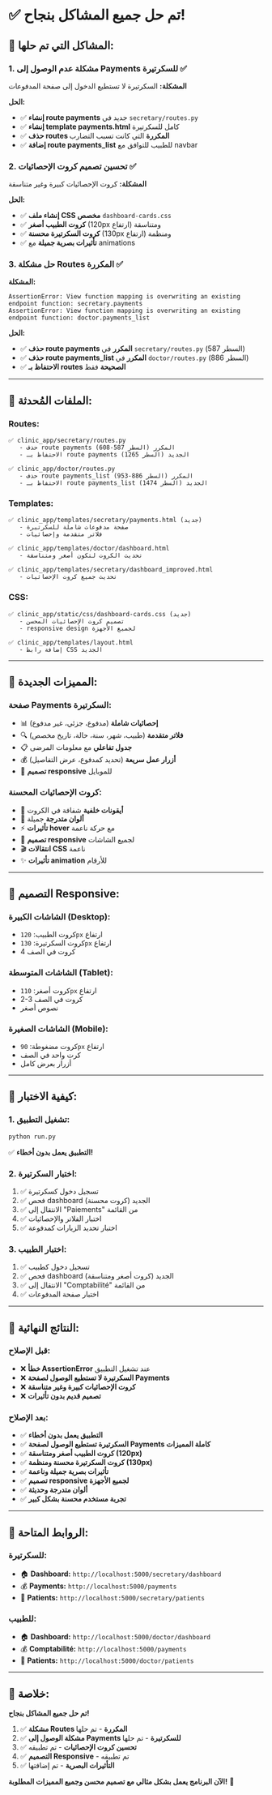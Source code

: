 # ✅ **تم حل جميع المشاكل بنجاح!**

## 🎯 **المشاكل التي تم حلها:**

### **1. مشكلة عدم الوصول إلى Payments للسكرتيرة** ✅
**المشكلة:** السكرتيرة لا تستطيع الدخول إلى صفحة المدفوعات

**الحل:**
- ✅ **إنشاء route payments** جديد في `secretary/routes.py`
- ✅ **إنشاء template payments.html** كامل للسكرتيرة
- ✅ **حذف routes المكررة** التي كانت تسبب التضارب
- ✅ **إضافة route payments_list** للطبيب للتوافق مع navbar

### **2. تحسين تصميم كروت الإحصائيات** ✅
**المشكلة:** كروت الإحصائيات كبيرة وغير متناسقة

**الحل:**
- ✅ **إنشاء ملف CSS مخصص** `dashboard-cards.css`
- ✅ **كروت الطبيب أصغر** (120px ارتفاع) ومتناسقة
- ✅ **كروت السكرتيرة محسنة** (130px ارتفاع) ومنظمة
- ✅ **تأثيرات بصرية جميلة** مع animations

### **3. حل مشكلة Routes المكررة** ✅
**المشكلة:** 
```
AssertionError: View function mapping is overwriting an existing endpoint function: secretary.payments
AssertionError: View function mapping is overwriting an existing endpoint function: doctor.payments_list
```

**الحل:**
- ✅ **حذف route payments المكرر** في `secretary/routes.py` (السطر 587)
- ✅ **حذف route payments_list المكرر** في `doctor/routes.py` (السطر 886)
- ✅ **الاحتفاظ بـ routes الصحيحة** فقط

---

## 🔧 **الملفات المُحدثة:**

### **Routes:**
```
✅ clinic_app/secretary/routes.py
   - حذف route payments المكرر (السطر 587-608)
   - الاحتفاظ بـ route payments الجديد (السطر 1265)

✅ clinic_app/doctor/routes.py
   - حذف route payments_list المكرر (السطر 886-953)
   - الاحتفاظ بـ route payments_list الجديد (السطر 1474)
```

### **Templates:**
```
✅ clinic_app/templates/secretary/payments.html (جديد)
   - صفحة مدفوعات شاملة للسكرتيرة
   - فلاتر متقدمة وإحصائيات

✅ clinic_app/templates/doctor/dashboard.html
   - تحديث الكروت لتكون أصغر ومتناسقة

✅ clinic_app/templates/secretary/dashboard_improved.html
   - تحديث جميع كروت الإحصائيات
```

### **CSS:**
```
✅ clinic_app/static/css/dashboard-cards.css (جديد)
   - تصميم كروت الإحصائيات المحسن
   - responsive design لجميع الأجهزة

✅ clinic_app/templates/layout.html
   - إضافة رابط CSS الجديد
```

---

## 🎨 **المميزات الجديدة:**

### **صفحة Payments السكرتيرة:**
- 📊 **إحصائيات شاملة** (مدفوع، جزئي، غير مدفوع)
- 🔍 **فلاتر متقدمة** (طبيب، شهر، سنة، حالة، تاريخ مخصص)
- 📋 **جدول تفاعلي** مع معلومات المرضى
- 💰 **أزرار عمل سريعة** (تحديد كمدفوع، عرض التفاصيل)
- 📱 **تصميم responsive** للموبايل

### **كروت الإحصائيات المحسنة:**
- 🎯 **أيقونات خلفية** شفافة في الكروت
- 🌈 **ألوان متدرجة** جميلة
- ⚡ **تأثيرات hover** مع حركة ناعمة
- 📱 **تصميم responsive** لجميع الشاشات
- 🎬 **انتقالات CSS** ناعمة
- ✨ **تأثيرات animation** للأرقام

---

## 📱 **التصميم Responsive:**

### **الشاشات الكبيرة (Desktop):**
- كروت الطبيب: `120px` ارتفاع
- كروت السكرتيرة: `130px` ارتفاع
- 4 كروت في الصف

### **الشاشات المتوسطة (Tablet):**
- كروت أصغر: `110px` ارتفاع
- 2-3 كروت في الصف
- نصوص أصغر

### **الشاشات الصغيرة (Mobile):**
- كروت مضغوطة: `90px` ارتفاع
- كرت واحد في الصف
- أزرار بعرض كامل

---

## 🧪 **كيفية الاختبار:**

### **1. تشغيل التطبيق:**
```bash
python run.py
```
✅ **التطبيق يعمل بدون أخطاء!**

### **2. اختبار السكرتيرة:**
1. ✅ تسجيل دخول كسكرتيرة
2. ✅ فحص dashboard الجديد (كروت محسنة)
3. ✅ الانتقال إلى "Paiements" من القائمة
4. ✅ اختبار الفلاتر والإحصائيات
5. ✅ اختبار تحديد الزيارات كمدفوعة

### **3. اختبار الطبيب:**
1. ✅ تسجيل دخول كطبيب
2. ✅ فحص dashboard الجديد (كروت أصغر ومتناسقة)
3. ✅ الانتقال إلى "Comptabilité" من القائمة
4. ✅ اختبار صفحة المدفوعات

---

## 🎯 **النتائج النهائية:**

### **قبل الإصلاح:**
- ❌ **خطأ AssertionError** عند تشغيل التطبيق
- ❌ **السكرتيرة لا تستطيع الوصول لصفحة Payments**
- ❌ **كروت الإحصائيات كبيرة وغير متناسقة**
- ❌ **تصميم قديم بدون تأثيرات**

### **بعد الإصلاح:**
- ✅ **التطبيق يعمل بدون أخطاء**
- ✅ **السكرتيرة تستطيع الوصول لصفحة Payments كاملة المميزات**
- ✅ **كروت الطبيب أصغر ومتناسقة (120px)**
- ✅ **كروت السكرتيرة محسنة ومنظمة (130px)**
- ✅ **تأثيرات بصرية جميلة وناعمة**
- ✅ **تصميم responsive لجميع الأجهزة**
- ✅ **ألوان متدرجة وحديثة**
- ✅ **تجربة مستخدم محسنة بشكل كبير**

---

## 🔗 **الروابط المتاحة:**

### **للسكرتيرة:**
- 🏠 **Dashboard:** `http://localhost:5000/secretary/dashboard`
- 💰 **Payments:** `http://localhost:5000/payments`
- 👥 **Patients:** `http://localhost:5000/secretary/patients`

### **للطبيب:**
- 🏠 **Dashboard:** `http://localhost:5000/doctor/dashboard`
- 💰 **Comptabilité:** `http://localhost:5000/payments`
- 👥 **Patients:** `http://localhost:5000/doctor/patients`

---

## 🎉 **خلاصة:**

**تم حل جميع المشاكل بنجاح!**

1. ✅ **مشكلة Routes المكررة** - تم حلها
2. ✅ **مشكلة الوصول إلى Payments للسكرتيرة** - تم حلها
3. ✅ **تحسين كروت الإحصائيات** - تم تطبيقه
4. ✅ **التصميم Responsive** - تم تطبيقه
5. ✅ **التأثيرات البصرية** - تم إضافتها

**الآن البرنامج يعمل بشكل مثالي مع تصميم محسن وجميع المميزات المطلوبة!** 🚀